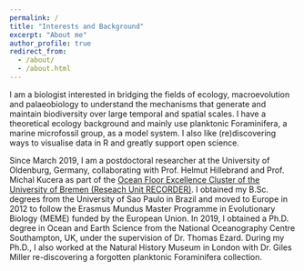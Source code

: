 ```yaml
---
permalink: /
title: "Interests and Background"
excerpt: "About me"
author_profile: true
redirect_from: 
  - /about/
  - /about.html
---
```


I am a biologist interested in bridging the fields of ecology, macroevolution and palaeobiology to understand the mechanisms that generate and maintain biodiversity over large temporal and spatial scales. I have a theoretical ecology background and mainly use planktonic Foraminifera, a marine microfossil group, as a model system. I also like (re)discovering ways to visualise data in R and greatly support open science. 

Since March 2019, I am a postdoctoral researcher at the University of Oldenburg, Germany, collaborating with Prof. Helmut Hillebrand and Prof. Michal Kucera as part of the [Ocean Floor Excellence Cluster of the University of Bremen (Reseach Unit RECORDER)](https://www.marum.de/en/The-Ocean-Floor.html). I obtained my B.Sc. degrees from the University of Sao Paulo in Brazil and moved to Europe in 2012 to follow the Erasmus Mundus Master Programme in Evolutionary Biology (MEME) funded by the European Union. In 2019, I obtained a Ph.D. degree in Ocean and Earth Science from the National Oceanography Centre Southampton, UK, under the supervision of Dr. Thomas Ezard. During my Ph.D., I also worked at the Natural History Museum in London with Dr. Giles Miller re-discovering a forgotten planktonic Foraminifera collection.


